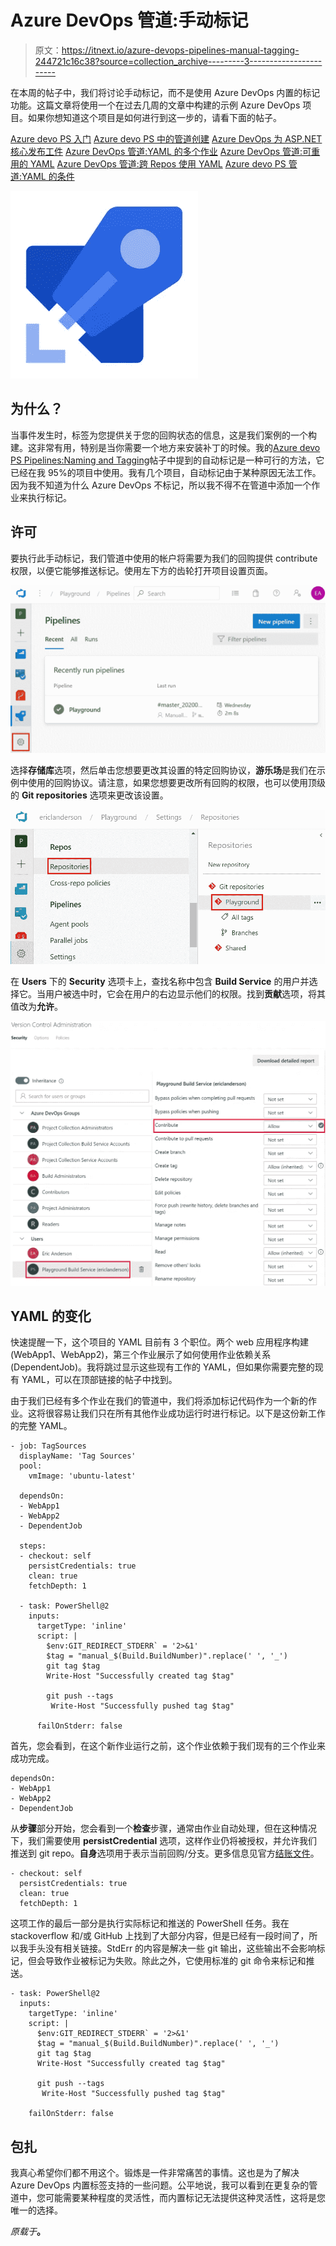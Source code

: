# Azure DevOps 管道:手动标记

> 原文：<https://itnext.io/azure-devops-pipelines-manual-tagging-244721c16c38?source=collection_archive---------3----------------------->

在本周的帖子中，我们将讨论手动标记，而不是使用 Azure DevOps 内置的标记功能。这篇文章将使用一个在过去几周的文章中构建的示例 Azure DevOps 项目。如果你想知道这个项目是如何进行到这一步的，请看下面的帖子。

[Azure devo PS 入门](https://elanderson.net/2020/02/getting-started-with-azure-devops/)
[Azure devo PS 中的管道创建](https://elanderson.net/2020/03/pipeline-creation-in-azure-devops/)
[Azure DevOps 为 ASP.NET 核心发布工件](https://elanderson.net/2020/03/azure-devops-publish-asp-net-core/)
[Azure DevOps 管道:YAML 的多个作业](https://elanderson.net/2020/03/azure-devops-pipelines-multiple-jobs-in-yaml/)
[Azure DevOps 管道:可重用的 YAML](https://elanderson.net/2020/03/azure-devops-pipelines-reuseable-yaml/)
[Azure DevOps 管道:跨 Repos 使用 YAML](https://elanderson.net/2020/04/azure-devops-pipelines-use-yaml-across-repos/)
[Azure devo PS 管道:YAML 的条件](https://elanderson.net/2020/04/azure-devops-pipelines-conditionals-in-yaml/)

![](img/d8d0db25133044aa48b7d931bbd010ca.png)

## 为什么？

当事件发生时，标签为您提供关于您的回购状态的信息，这是我们案例的一个构建。这非常有用，特别是当你需要一个地方来安装补丁的时候。我的[Azure devo PS Pipelines:Naming and Tagging](https://elanderson.net/2020/04/azure-devops-pipelines-naming-and-tagging/)帖子中提到的自动标记是一种可行的方法，它已经在我 95%的项目中使用。我有几个项目，自动标记由于某种原因无法工作。因为我不知道为什么 Azure DevOps 不标记，所以我不得不在管道中添加一个作业来执行标记。

## 许可

要执行此手动标记，我们管道中使用的帐户将需要为我们的回购提供 contribute 权限，以便它能够推送标记。使用左下方的齿轮打开项目设置页面。

![](img/1e0de7041c6d5f0c2d553a6981205378.png)

选择**存储库**选项，然后单击您想要更改其设置的特定回购协议，**游乐场**是我们在示例中使用的回购协议。请注意，如果您想要更改所有回购的权限，也可以使用顶级的 **Git repositories** 选项来更改该设置。

![](img/80fef8e5ba2df6097ece16cf062b15fa.png)

在 **Users** 下的 **Security** 选项卡上，查找名称中包含 **Build Service** 的用户并选择它。当用户被选中时，它会在用户的右边显示他们的权限。找到**贡献**选项，将其值改为**允许**。

![](img/0d6783a887e41489f5e6ace3ed2f596c.png)

## YAML 的变化

快速提醒一下，这个项目的 YAML 目前有 3 个职位。两个 web 应用程序构建(WebApp1、WebApp2)，第三个作业展示了如何使用作业依赖关系(DependentJob)。我将跳过显示这些现有工作的 YAML，但如果你需要完整的现有 YAML，可以在顶部链接的帖子中找到。

由于我们已经有多个作业在我们的管道中，我们将添加标记代码作为一个新的作业。这将很容易让我们只在所有其他作业成功运行时进行标记。以下是这份新工作的完整 YAML。

```
- job: TagSources
  displayName: 'Tag Sources'
  pool:
    vmImage: 'ubuntu-latest'

  dependsOn:
  - WebApp1
  - WebApp2
  - DependentJob

  steps:
  - checkout: self
    persistCredentials: true
    clean: true
    fetchDepth: 1

  - task: PowerShell@2
    inputs:
      targetType: 'inline'
      script: |
        $env:GIT_REDIRECT_STDERR` = '2>&1'
        $tag = "manual_$(Build.BuildNumber)".replace(' ', '_')
        git tag $tag
        Write-Host "Successfully created tag $tag" 

        git push --tags
         Write-Host "Successfully pushed tag $tag"     

      failOnStderr: false
```

首先，您会看到，在这个新作业运行之前，这个作业依赖于我们现有的三个作业来成功完成。

```
dependsOn: 
- WebApp1 
- WebApp2 
- DependentJob
```

从**步骤**部分开始，您会看到一个**检查**步骤，通常由作业自动处理，但在这种情况下，我们需要使用 **persistCredential** 选项，这样作业仍将被授权，并允许我们推送到 git repo。**自身**选项用于表示当前回购/分支。更多信息见官方[结账文件](https://docs.microsoft.com/en-us/azure/devops/pipelines/yaml-schema?view=azure-devops&tabs=schema%2Cparameter-schema#checkout)。

```
- checkout: self
  persistCredentials: true
  clean: true
  fetchDepth: 1
```

这项工作的最后一部分是执行实际标记和推送的 PowerShell 任务。我在 stackoverflow 和/或 GitHub 上找到了大部分内容，但是已经有一段时间了，所以我手头没有相关链接。StdErr 的内容是解决一些 git 输出，这些输出不会影响标记，但会导致作业被标记为失败。除此之外，它使用标准的 git 命令来标记和推送。

```
- task: PowerShell@2
  inputs:
    targetType: 'inline'
    script: |
      $env:GIT_REDIRECT_STDERR` = '2>&1'
      $tag = "manual_$(Build.BuildNumber)".replace(' ', '_')
      git tag $tag
      Write-Host "Successfully created tag $tag" 

      git push --tags
       Write-Host "Successfully pushed tag $tag"     

    failOnStderr: false
```

## 包扎

我真心希望你们都不用这个。锻炼是一件非常痛苦的事情。这也是为了解决 Azure DevOps 内置标签支持的一些问题。公平地说，我可以看到在更复杂的管道中，您可能需要某种程度的灵活性，而内置标记无法提供这种灵活性，这将是您唯一的选择。

*原载于*[](https://elanderson.net/2020/04/azure-devops-pipelines-manual-tagging/)**。**
